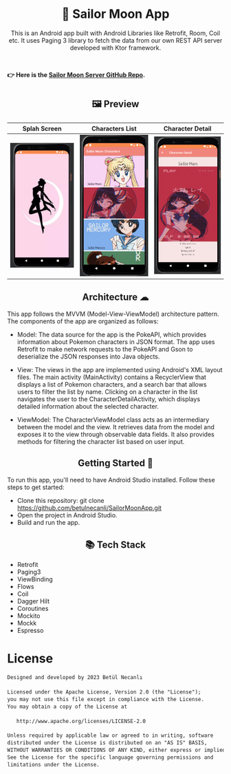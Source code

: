 #  <h1 align="center">🌙 Sailor Moon App</h1>

<p align="center">  This is an Android app built with Android Libraries like Retrofit, Room, Coil etc. It uses Paging 3 library to fetch the data from our own REST API server developed with Ktor framework.</p><br>


**👉 Here is the [Sailor Moon Server GitHub Repo](https://github.com/betulnecanli/SailorMoonServer).**




#  <h2 align="center">🖼 Preview</h2>
###  
  Splah Screen  | Characters List  | Character Detail
------------- | ------------- | -------------
![](https://github.com/betulnecanli/SailorMoonApp/blob/master/Screenshots/s0.PNG?raw=true)  | ![](https://github.com/betulnecanli/SailorMoonApp/blob/master/Screenshots/s1.PNG?raw=true)  | ![](https://github.com/betulnecanli/SailorMoonApp/blob/master/Screenshots/s2.PNG?raw=true)

<h2 align="center">Architecture ☁</h2>

This app follows the MVVM (Model-View-ViewModel) architecture pattern. The components of the app are organized as follows:

- Model: The data source for the app is the PokeAPI, which provides information about Pokemon characters in JSON format. The app uses Retrofit to make network requests to the PokeAPI and Gson to deserialize the JSON responses into Java objects.

- View: The views in the app are implemented using Android's XML layout files. The main activity (MainActivity) contains a RecyclerView that displays a list of Pokemon characters, and a search bar that allows users to filter the list by name. Clicking on a character in the list navigates the user to the CharacterDetailActivity, which displays detailed information about the selected character.

- ViewModel: The CharacterViewModel class acts as an intermediary between the model and the view. It retrieves data from the model and exposes it to the view through observable data fields. It also provides methods for filtering the character list based on user input.


<h2 align="center">Getting Started 🚀</h2>

To run this app, you'll need to have Android Studio installed. Follow these steps to get started:

 - Clone this repository: git clone https://github.com/betulnecanli/SailorMoonApp.git
 - Open the project in Android Studio.
 - Build and run the app.




<h2 align="center">📚 Tech Stack </h2>

- Retrofit
- Paging3
- ViewBinding
- Flows
- Coil
- Dagger Hilt
- Coroutines
- Mockito 
- Mockk
- Espresso 


# License
```xml
Designed and developed by 2023 Betül Necanlı 

Licensed under the Apache License, Version 2.0 (the "License");
you may not use this file except in compliance with the License.
You may obtain a copy of the License at

   http://www.apache.org/licenses/LICENSE-2.0

Unless required by applicable law or agreed to in writing, software
distributed under the License is distributed on an "AS IS" BASIS,
WITHOUT WARRANTIES OR CONDITIONS OF ANY KIND, either express or implied.
See the License for the specific language governing permissions and
limitations under the License.
```

